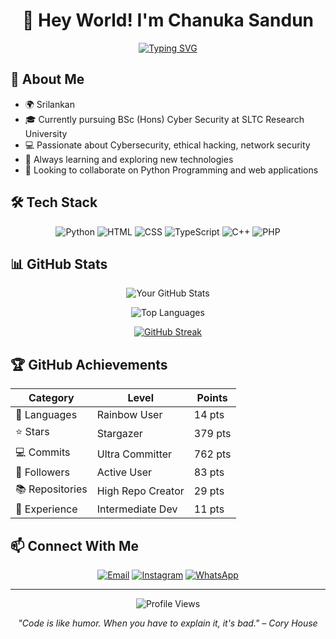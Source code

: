 <div align="center">
  
# 👋 Hey World! I'm Chanuka Sandun

[![Typing SVG](https://readme-typing-svg.herokuapp.com?font=Fira+Code&pause=1000&width=435&lines=Cybersecurity+Enthusiast;Open+Source+Contributor)](https://git.io/typing-svg)

</div>

## 🚀 About Me

- 🌍 Srilankan
- 🎓 Currently pursuing BSc (Hons) Cyber Security at SLTC Research University
- 💻 Passionate about Cybersecurity, ethical hacking, network security
- 🌱 Always learning and exploring new technologies
- 🔭 Looking to collaborate on Python Programming and web applications

## 🛠️ Tech Stack

<div align="center">

![Python](https://img.shields.io/badge/Python-3776AB?style=for-the-badge&logo=python&logoColor=white)
![HTML](https://img.shields.io/badge/HTML5-E34F26?style=for-the-badge&logo=html5&logoColor=white)
![CSS](https://img.shields.io/badge/CSS3-1572B6?style=for-the-badge&logo=css3&logoColor=white)
![TypeScript](https://img.shields.io/badge/TypeScript-007ACC?style=for-the-badge&logo=typescript&logoColor=white)
![C++](https://img.shields.io/badge/C++-00599C?style=for-the-badge&logo=cplusplus&logoColor=white)
![PHP](https://img.shields.io/badge/PHP-777BB4?style=for-the-badge&logo=php&logoColor=white)

</div>

## 📊 GitHub Stats

<div align="center">

![Your GitHub Stats](https://github-readme-stats.vercel.app/api?username=chanuka8&show_icons=true&theme=tokyonight)

![Top Languages](https://github-readme-stats.vercel.app/api/top-langs/?username=chanuka8&layout=compact&theme=tokyonight)

[![GitHub Streak](https://github-readme-streak-stats.herokuapp.com?user=chanuka8&theme=tokyonight)](https://git.io/streak-stats)

</div>

## 🏆 GitHub Achievements

<div align="center">

| Category | Level | Points |
|----------|--------|---------|
| 🌈 Languages | Rainbow User | 14 pts |
| ⭐ Stars | Stargazer | 379 pts |
| 💻 Commits | Ultra Committer | 762 pts |
| 👥 Followers | Active User | 83 pts |
| 📚 Repositories | High Repo Creator | 29 pts |
| 💼 Experience | Intermediate Dev | 11 pts |

</div>

## 📫 Connect With Me

<div align="center">

[![Email](https://img.shields.io/badge/Email-D14836?style=for-the-badge&logo=gmail&logoColor=white)](mailto:chanuka12sandun@gmail.com)
[![Instagram](https://img.shields.io/badge/Instagram-E4405F?style=for-the-badge&logo=instagram&logoColor=white)](https://www.instagram.com/_chanu_00/)
[![WhatsApp](https://img.shields.io/badge/WhatsApp-25D366?style=for-the-badge&logo=whatsapp&logoColor=white)](https://wa.me/+94702200735)

</div>

---

<div align="center">

![Profile Views](https://komarev.com/ghpvc/?username=chanuka8&color=blueviolet)

*"Code is like humor. When you have to explain it, it's bad." – Cory House*

</div>
